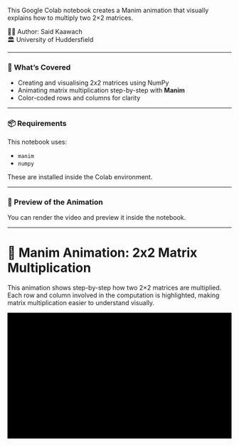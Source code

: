 This Google Colab notebook creates a Manim animation that visually explains how to multiply two 2×2 matrices.

👨‍🏫 Author: Said Kaawach  
🏛️ University of Huddersfield

---

### 🧮 What’s Covered
- Creating and visualising 2x2 matrices using NumPy
- Animating matrix multiplication step-by-step with **Manim**
- Color-coded rows and columns for clarity

---

### 📦 Requirements
This notebook uses:

- `manim`
- `numpy`

These are installed inside the Colab environment.

---

### 🔧 Preview of the Animation

You can render the video and preview it inside the notebook.

---

# 🎥 Manim Animation: 2x2 Matrix Multiplication

This animation shows step-by-step how two 2×2 matrices are multiplied. Each row and column involved in the computation is highlighted, making matrix multiplication easier to understand visually.

![Matrix Multiplication Animation](matrix_multiplication.gif)
